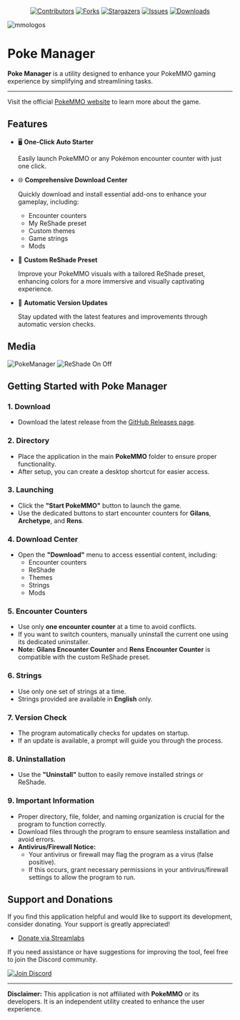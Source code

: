 <div align="center">
   
[![Contributors][contributors-shield]][contributors-url]
[![Forks][forks-shield]][forks-url]
[![Stargazers][stars-shield]][stars-url]
[![Issues][issues-shield]][issues-url]
[![Downloads][downloads-shield]][downloads-url]

</div>

![mmologos](https://github.com/Ryukotsuki/Poke-Manager/assets/50199421/0dce132b-8882-4ca0-9719-43e03903c6e9)

# Poke Manager

**Poke Manager** is a utility designed to enhance your PokeMMO gaming experience by simplifying and streamlining tasks.

---

Visit the official [PokeMMO website](https://pokemmo.com/) to learn more about the game.

## Features

- 🖥️ **One-Click Auto Starter**

  Easily launch PokeMMO or any Pokémon encounter counter with just one click.

- 🌐 **Comprehensive Download Center**
  
  Quickly download and install essential add-ons to enhance your gameplay, including:
  - Encounter counters
  - My ReShade preset
  - Custom themes
  - Game strings
  - Mods
 
- 🎨 **Custom ReShade Preset**
  
  Improve your PokeMMO visuals with a tailored ReShade preset, enhancing colors for a more immersive and visually captivating experience.

- 🚀 **Automatic Version Updates**
  
  Stay updated with the latest features and improvements through automatic version checks.


## Media
![PokeManager](https://github.com/user-attachments/assets/6fcf8abc-1c50-4bd1-a6c5-edee8b1c1e37)
![ReShade On Off](https://github.com/Ryukotsuki/PokeMMO-Manager/assets/50199421/2b98cbdf-8b65-4721-9202-f622b64c72fa)


## Getting Started with Poke Manager

### 1. **Download**  
- Download the latest release from the [GitHub Releases page](https://github.com/Ryukotsuki/PokeMMO-Manager/releases).

### 2. **Directory**  
- Place the application in the main **PokeMMO** folder to ensure proper functionality.
- After setup, you can create a desktop shortcut for easier access.

### 3. **Launching**  
- Click the **"Start PokeMMO"** button to launch the game.
- Use the dedicated buttons to start encounter counters for **Gilans**, **Archetype**, and **Rens**.

### 4. **Download Center**  
- Open the **"Download"** menu to access essential content, including:
  - Encounter counters
  - ReShade
  - Themes
  - Strings
  - Mods

### 5. **Encounter Counters**  
- Use only **one encounter counter** at a time to avoid conflicts.  
- If you want to switch counters, manually uninstall the current one using its dedicated uninstaller.  
- **Note:** **Gilans Encounter Counter** and **Rens Encounter Counter** is compatible with the custom ReShade preset.  

### 6. **Strings**  
- Use only one set of strings at a time.
- Strings provided are available in **English** only.

### 7. **Version Check**
- The program automatically checks for updates on startup.
- If an update is available, a prompt will guide you through the process.

### 8. **Uninstallation**
- Use the **"Uninstall"** button to easily remove installed strings or ReShade.

### 9. **Important Information**
- Proper directory, file, folder, and naming organization is crucial for the program to function correctly.
- Download files through the program to ensure seamless installation and avoid errors.
- **Antivirus/Firewall Notice:**
  - Your antivirus or firewall may flag the program as a virus (false positive).
  - If this occurs, grant necessary permissions in your antivirus/firewall settings to allow the program to run.


## Support and Donations

If you find this application helpful and would like to support its development, consider donating. Your support is greatly appreciated!

- [Donate via Streamlabs](https://streamlabs.com/ryukotsukii/tip) 

If you need assistance or have suggestions for improving the tool, feel free to join the Discord community.

[![Join Discord](https://github.com/user-attachments/assets/09fb5822-5e82-431b-b9cc-bbd4111ba48b)](https://discord.gg/HdfjKbPNc9)

---

**Disclaimer:** This application is not affiliated with **PokeMMO** or its developers. It is an independent utility created to enhance the user experience.  



[contributors-shield]: https://img.shields.io/github/contributors/Ryukotsuki/Poke-Manager.svg?style=for-the-badge
[contributors-url]: https://github.com/ryukotsuki/poke-manager/graphs/contributors
[downloads-shield]: https://img.shields.io/github/downloads/Ryukotsuki/Poke-Manager/total?style=for-the-badge
[downloads-url]: https://github.com/Ryukotsuki/Poke-Manager/releases
[forks-shield]: https://img.shields.io/github/forks/Ryukotsuki/Poke-Manager.svg?style=for-the-badge
[forks-url]: https://github.com/Ryukotsuki/Poke-Manager/network/members
[stars-shield]: https://img.shields.io/github/stars/Ryukotsuki/Poke-Manager.svg?style=for-the-badge
[stars-url]: https://github.com/Ryukotsuki/Poke-Manager/stargazers
[issues-shield]: https://img.shields.io/github/issues/Ryukotsuki/Poke-Manager.svg?style=for-the-badge
[issues-url]: https://github.com/Ryukotsuki/Poke-Manager/issues

